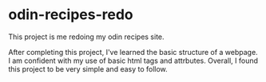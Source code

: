 # odin-recipes-redo

This project is me redoing my odin recipes site.

After completing this project, I've learned the basic structure of a webpage. I am confident with my use of basic html tags and attrbutes. Overall, I found this project to be very simple and easy to follow.
